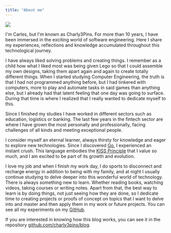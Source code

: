 ```yaml
---
title: "About me"
---
```

![](/images/me-retro.jpeg)

I'm Carles, but I'm known as Charly3Pins. For more than 10 years, I have been immersed in the exciting world of software engineering. Here I share my experiences, reflections and knowledge accumulated throughout this technological journey.

I have always liked solving problems and creating things. I remember as a child how what I liked most was being given Lego so that I could assemble my own designs, taking them apart again and again to create totally different things. When I started studying Computer Engineering, the truth is that I had not programmed anything before, but I had tinkered with computers, more to play and automate tasks in said games than anything else, but I already had that latent feeling that one day was going to surface. During that time is where I realized that I really wanted to dedicate myself to this.

Since I finished my studies I have worked in different sectors such as education, logistics or banking. The last few years in the fintech sector are where I have grown the most personally and professionally, facing challenges of all kinds and meeting exceptional people.

I consider myself an eternal learner, always thirsty for knowledge and eager to explore new technologies. Since I discovered [Go](https://go.dev/), I experienced an instant crush. This language embodies the [KISS Principle](https://en.wikipedia.org/wiki/KISS_principle) that I value so much, and I am excited to be part of its growth and evolution.

I love my job and when I finish my work day, I do sports to disconnect and recharge energy in addition to being with my family, and at night I usually continue studying to delve deeper into this wonderful world of technology. There is always something new to learn. Whether reading books, watching videos, taking courses or writing notes. Apart from that, the best way to learn is by doing things, not just seeing how they are done, so I dedicate time to creating projects or proofs of concept on topics that I want to delve into and master and then apply them in my work or future projects. You can see all my experiments on my [GitHub](https://github.com/charly3pins).

If you are interested in knowing how this blog works, you can see it in the repository [github.com/charly3pins/blog](https://github.com/charly3pins/blog).
